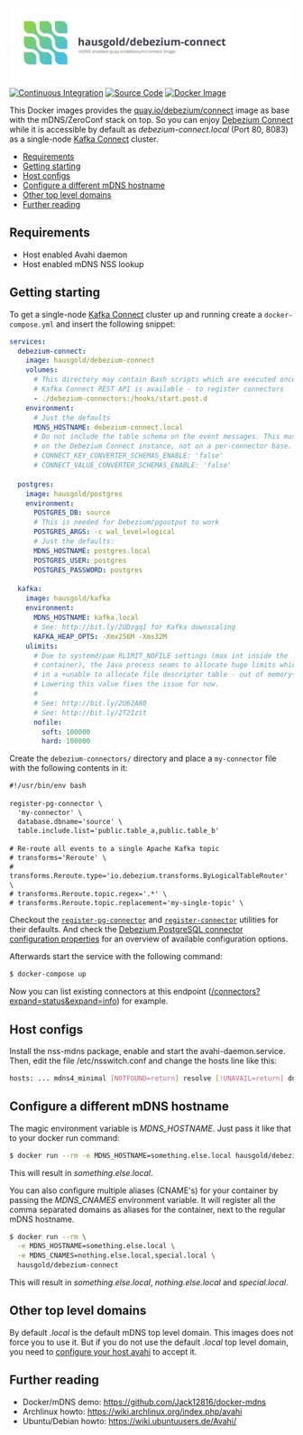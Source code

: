 ![mDNS enabled Debezium Connect](https://raw.githubusercontent.com/hausgold/docker-debezium-connect/master/docs/assets/project.svg)

[![Continuous Integration](https://github.com/hausgold/docker-debezium-connect/actions/workflows/package.yml/badge.svg?branch=master)](https://github.com/hausgold/docker-debezium-connect/actions/workflows/package.yml)
[![Source Code](https://img.shields.io/badge/source-on%20github-blue.svg)](https://github.com/hausgold/docker-debezium-connect)
[![Docker Image](https://img.shields.io/badge/image-on%20docker%20hub-blue.svg)](https://hub.docker.com/r/hausgold/debezium-connect/)

This Docker images provides the
[quay.io/debezium/connect](https://quay.io/debezium/connect) image as base with
the mDNS/ZeroConf stack on top.  So you can enjoy [Debezium
Connect](https://debezium.io/documentation/reference/stable/architecture.html)
while it is accessible by default as *debezium-connect.local* (Port 80, 8083)
as a single-node [Kafka
Connect](https://kafka.apache.org/documentation/#connect) cluster.

- [Requirements](#requirements)
- [Getting starting](#getting-starting)
- [Host configs](#host-configs)
- [Configure a different mDNS hostname](#configure-a-different-mdns-hostname)
- [Other top level domains](#other-top-level-domains)
- [Further reading](#further-reading)

## Requirements

* Host enabled Avahi daemon
* Host enabled mDNS NSS lookup

## Getting starting

To get a single-node [Kafka
Connect](https://kafka.apache.org/documentation/#connect) cluster up and
running create a `docker-compose.yml` and insert the following snippet:

```yaml
services:
  debezium-connect:
    image: hausgold/debezium-connect
    volumes:
      # This directory may contain Bash scripts which are executed once the
      # Kafka Connect REST API is available - to register connectors
      - ./debezium-connectors:/hooks/start.post.d
    environment:
      # Just the defaults
      MDNS_HOSTNAME: debezium-connect.local
      # Do not include the table schema on the event messages. This must be set
      # on the Debezium Connect instance, not on a per-connector base.
      # CONNECT_KEY_CONVERTER_SCHEMAS_ENABLE: 'false'
      # CONNECT_VALUE_CONVERTER_SCHEMAS_ENABLE: 'false'

  postgres:
    image: hausgold/postgres
    environment:
      POSTGRES_DB: source
      # This is needed for Debezium/pgoutput to work
      POSTGRES_ARGS: -c wal_level=logical
      # Just the defaults:
      MDNS_HOSTNAME: postgres.local
      POSTGRES_USER: postgres
      POSTGRES_PASSWORD: postgres

  kafka:
    image: hausgold/kafka
    environment:
      MDNS_HOSTNAME: kafka.local
      # See: http://bit.ly/2UDzgqI for Kafka downscaling
      KAFKA_HEAP_OPTS: -Xmx256M -Xms32M
    ulimits:
      # Due to systemd/pam RLIMIT_NOFILE settings (max int inside the
      # container), the Java process seams to allocate huge limits which result
      # in a +unable to allocate file descriptor table - out of memory+ error.
      # Lowering this value fixes the issue for now.
      #
      # See: http://bit.ly/2U62A80
      # See: http://bit.ly/2T2Izit
      nofile:
        soft: 100000
        hard: 100000
```

Create the `debezium-connectors/` directory and place a `my-connector` file
with the following contents in it:

```shell
#!/usr/bin/env bash

register-pg-connector \
  'my-connector' \
  database.dbname='source' \
  table.include.list='public.table_a,public.table_b'

# Re-route all events to a single Apache Kafka topic
# transforms='Reroute' \
# transforms.Reroute.type='io.debezium.transforms.ByLogicalTableRouter' \
# transforms.Reroute.topic.regex='.*' \
# transforms.Reroute.topic.replacement='my-single-topic' \
```

Checkout the
[`register-pg-connector`](https://github.com/hausgold/docker-debezium-connect/blob/master/build/utilities/register-pg-connector)
and
[`register-connector`](https://github.com/hausgold/docker-debezium-connect/blob/master/build/utilities/register-connector)
utilities for their defaults. And check the [Debezium PostgreSQL connector
configuration
properties](https://debezium.io/documentation/reference/stable/connectors/postgresql.html#postgresql-required-configuration-properties)
for an overview of available configuration options.

Afterwards start the service with the following command:

```bash
$ docker-compose up
```

Now you can list existing connectors at this endpoint
([/connectors?expand=status&expand=info](http://debezium-connect.local/connectors?expand=status&expand=info))
for example.

## Host configs

Install the nss-mdns package, enable and start the avahi-daemon.service. Then,
edit the file /etc/nsswitch.conf and change the hosts line like this:

```bash
hosts: ... mdns4_minimal [NOTFOUND=return] resolve [!UNAVAIL=return] dns ...
```

## Configure a different mDNS hostname

The magic environment variable is *MDNS_HOSTNAME*. Just pass it like that to
your docker run command:

```bash
$ docker run --rm -e MDNS_HOSTNAME=something.else.local hausgold/debezium-connect
```

This will result in *something.else.local*.

You can also configure multiple aliases (CNAME's) for your container by
passing the *MDNS_CNAMES* environment variable. It will register all the comma
separated domains as aliases for the container, next to the regular mDNS
hostname.

```bash
$ docker run --rm \
  -e MDNS_HOSTNAME=something.else.local \
  -e MDNS_CNAMES=nothing.else.local,special.local \
  hausgold/debezium-connect
```

This will result in *something.else.local*, *nothing.else.local* and
*special.local*.

## Other top level domains

By default *.local* is the default mDNS top level domain. This images does not
force you to use it. But if you do not use the default *.local* top level
domain, you need to [configure your host avahi][custom_mdns] to accept it.

## Further reading

* Docker/mDNS demo: https://github.com/Jack12816/docker-mdns
* Archlinux howto: https://wiki.archlinux.org/index.php/avahi
* Ubuntu/Debian howto: https://wiki.ubuntuusers.de/Avahi/

[custom_mdns]: https://wiki.archlinux.org/index.php/avahi#Configuring_mDNS_for_custom_TLD
